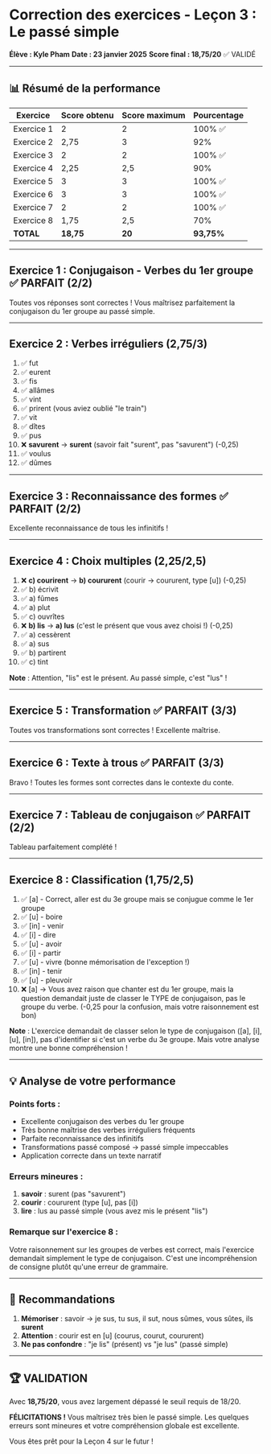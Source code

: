 # Correction des exercices - Leçon 3 : Le passé simple
**Élève : Kyle Pham**
**Date : 23 janvier 2025**
**Score final : 18,75/20** ✅ VALIDÉ

---

## 📊 Résumé de la performance

| Exercice | Score obtenu | Score maximum | Pourcentage |
|----------|--------------|---------------|-------------|
| Exercice 1 | 2 | 2 | 100% ✅ |
| Exercice 2 | 2,75 | 3 | 92% |
| Exercice 3 | 2 | 2 | 100% ✅ |
| Exercice 4 | 2,25 | 2,5 | 90% |
| Exercice 5 | 3 | 3 | 100% ✅ |
| Exercice 6 | 3 | 3 | 100% ✅ |
| Exercice 7 | 2 | 2 | 100% ✅ |
| Exercice 8 | 1,75 | 2,5 | 70% |
| **TOTAL** | **18,75** | **20** | **93,75%** |

---

## Exercice 1 : Conjugaison - Verbes du 1er groupe ✅ PARFAIT (2/2)

Toutes vos réponses sont correctes ! Vous maîtrisez parfaitement la conjugaison du 1er groupe au passé simple.

---

## Exercice 2 : Verbes irréguliers (2,75/3)

1. ✅ fut
2. ✅ eurent  
3. ✅ fis
4. ✅ allâmes
5. ✅ vint
6. ✅ prirent (vous aviez oublié "le train")
7. ✅ vit
8. ✅ dîtes
9. ✅ pus
10. ❌ **savurent** → **surent** (savoir fait "surent", pas "savurent") (-0,25)
11. ✅ voulus
12. ✅ dûmes

---

## Exercice 3 : Reconnaissance des formes ✅ PARFAIT (2/2)

Excellente reconnaissance de tous les infinitifs !

---

## Exercice 4 : Choix multiples (2,25/2,5)

1. ❌ **c) courirent** → **b) coururent** (courir → coururent, type [u]) (-0,25)
2. ✅ b) écrivit
3. ✅ a) fûmes
4. ✅ a) plut
5. ✅ c) ouvrîtes
6. ❌ **b) lis** → **a) lus** (c'est le présent que vous avez choisi !) (-0,25)
7. ✅ a) cessèrent
8. ✅ a) sus
9. ✅ b) partirent
10. ✅ c) tint

**Note** : Attention, "lis" est le présent. Au passé simple, c'est "lus" !

---

## Exercice 5 : Transformation ✅ PARFAIT (3/3)

Toutes vos transformations sont correctes ! Excellente maîtrise.

---

## Exercice 6 : Texte à trous ✅ PARFAIT (3/3)

Bravo ! Toutes les formes sont correctes dans le contexte du conte.

---

## Exercice 7 : Tableau de conjugaison ✅ PARFAIT (2/2)

Tableau parfaitement complété !

---

## Exercice 8 : Classification (1,75/2,5)

1. ✅ [a] - Correct, aller est du 3e groupe mais se conjugue comme le 1er groupe
2. ✅ [u] - boire
3. ✅ [in] - venir
4. ✅ [i] - dire
5. ✅ [u] - avoir
6. ✅ [i] - partir
7. ✅ [u] - vivre (bonne mémorisation de l'exception !)
8. ✅ [in] - tenir
9. ✅ [u] - pleuvoir
10. ❌ [a] → Vous avez raison que chanter est du 1er groupe, mais la question demandait juste de classer le TYPE de conjugaison, pas le groupe du verbe. (-0,25 pour la confusion, mais votre raisonnement est bon)

**Note** : L'exercice demandait de classer selon le type de conjugaison ([a], [i], [u], [in]), pas d'identifier si c'est un verbe du 3e groupe. Mais votre analyse montre une bonne compréhension !

---

## 💡 Analyse de votre performance

### Points forts :
- Excellente conjugaison des verbes du 1er groupe
- Très bonne maîtrise des verbes irréguliers fréquents
- Parfaite reconnaissance des infinitifs
- Transformations passé composé → passé simple impeccables
- Application correcte dans un texte narratif

### Erreurs mineures :
1. **savoir** : surent (pas "savurent")
2. **courir** : coururent (type [u], pas [i])
3. **lire** : lus au passé simple (vous avez mis le présent "lis")

### Remarque sur l'exercice 8 :
Votre raisonnement sur les groupes de verbes est correct, mais l'exercice demandait simplement le type de conjugaison. C'est une incompréhension de consigne plutôt qu'une erreur de grammaire.

---

## 🎯 Recommandations

1. **Mémoriser** : savoir → je sus, tu sus, il sut, nous sûmes, vous sûtes, ils **surent**
2. **Attention** : courir est en [u] (courus, courut, coururent)
3. **Ne pas confondre** : "je lis" (présent) vs "je lus" (passé simple)

---

## 🏆 VALIDATION

Avec **18,75/20**, vous avez largement dépassé le seuil requis de 18/20. 

**FÉLICITATIONS !** Vous maîtrisez très bien le passé simple. Les quelques erreurs sont mineures et votre compréhension globale est excellente.

Vous êtes prêt pour la Leçon 4 sur le futur !